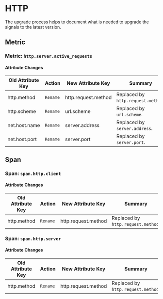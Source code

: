 <!-- NOTE: THIS FILE IS AUTOGENERATED. DO NOT EDIT BY HAND. -->
<!-- see templates/registry/markdown/attribute_namespace.md.j2 -->

# HTTP

The upgrade process helps to document what is needed to upgrade the signals to the latest version.

## Metric

### Metric: `http.server.active_requests`

#### Attribute Changes

| Old Attribute Key | Action | New Attribute Key | Summary |
| --- | --- | --- | --- |
| http.method | `Rename` | http.request.method | Replaced by `http.request.method`. |
| http.scheme | `Rename` | url.scheme | Replaced by `url.scheme`. |
| net.host.name | `Rename` | server.address | Replaced by `server.address`. |
| net.host.port | `Rename` | server.port | Replaced by `server.port`. |

## Span

### Span: `span.http.client`

#### Attribute Changes

| Old Attribute Key | Action | New Attribute Key | Summary |
| --- | --- | --- | --- |
| http.method | `Rename` | http.request.method | Replaced by `http.request.method`. |

### Span: `span.http.server`

#### Attribute Changes

| Old Attribute Key | Action | New Attribute Key | Summary |
| --- | --- | --- | --- |
| http.method | `Rename` | http.request.method | Replaced by `http.request.method`. |
